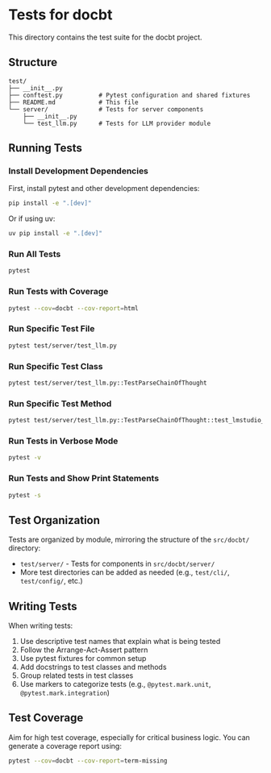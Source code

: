 # Tests for docbt

This directory contains the test suite for the docbt project.

## Structure

```
test/
├── __init__.py
├── conftest.py          # Pytest configuration and shared fixtures
├── README.md            # This file
└── server/              # Tests for server components
    ├── __init__.py
    └── test_llm.py      # Tests for LLM provider module
```

## Running Tests

### Install Development Dependencies

First, install pytest and other development dependencies:

```bash
pip install -e ".[dev]"
```

Or if using uv:

```bash
uv pip install -e ".[dev]"
```

### Run All Tests

```bash
pytest
```

### Run Tests with Coverage

```bash
pytest --cov=docbt --cov-report=html
```

### Run Specific Test File

```bash
pytest test/server/test_llm.py
```

### Run Specific Test Class

```bash
pytest test/server/test_llm.py::TestParseChainOfThought
```

### Run Specific Test Method

```bash
pytest test/server/test_llm.py::TestParseChainOfThought::test_lmstudio_with_think_tags
```

### Run Tests in Verbose Mode

```bash
pytest -v
```

### Run Tests and Show Print Statements

```bash
pytest -s
```

## Test Organization

Tests are organized by module, mirroring the structure of the `src/docbt/` directory:

- `test/server/` - Tests for components in `src/docbt/server/`
- More test directories can be added as needed (e.g., `test/cli/`, `test/config/`, etc.)

## Writing Tests

When writing tests:

1. Use descriptive test names that explain what is being tested
2. Follow the Arrange-Act-Assert pattern
3. Use pytest fixtures for common setup
4. Add docstrings to test classes and methods
5. Group related tests in test classes
6. Use markers to categorize tests (e.g., `@pytest.mark.unit`, `@pytest.mark.integration`)

## Test Coverage

Aim for high test coverage, especially for critical business logic. You can generate a coverage report using:

```bash
pytest --cov=docbt --cov-report=term-missing
```
